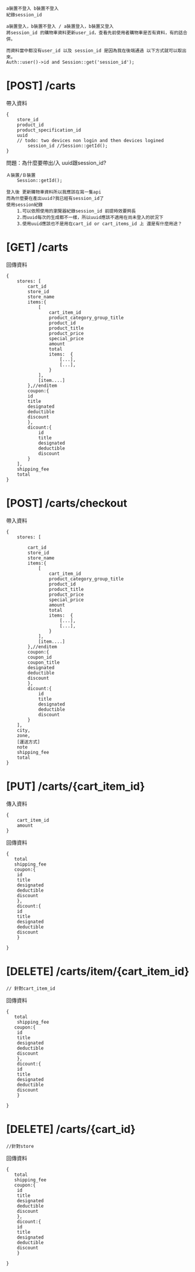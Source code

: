 
	a裝置不登入 b裝置不登入
 	紀錄session_id

   	a裝置登入，b裝置不登入 / a裝置登入，b裝置又登入
    將session_id 的購物車資料更新user_id，查看先前使用者購物車是否有資料，有的話合併。

  	而資料當中都沒有user_id 以及 session_id 是因為我在後端通過 以下方式就可以取出來。
   	Auth::user()->id and Session::get('session_id');
	

<h1>[POST] /carts </h1>
 <p>帶入資料</p>
 
	{
	    store_id
	    product_id
	    product_specification_id
	    uuid
	    // todo: two devices non login and then devices logined
     	    session_id //Session::getId();
	}
 <p>問題：為什麼要帶出/入 uuid跟session_id?</p>
	
	Ａ裝置/Ｂ裝置
	    Session::getId();
	
	登入後 更新購物車資料所以我應該在寫一隻api
	而為什麼要在產出uuid?我已經有session_id了
	使用session紀錄
		1.可以依照使用的瀏覽器紀錄session_id 前提時效要夠長
		2.而uuid每次的生成都不一樣，所以uuid應該不適用在尚未登入的狀況下
		3.使用uuid應該也不是用在cart_id or cart_items_id 上 還是有什麼用途？


<h1>[GET]  /carts</h1>
<p>回傳資料</p>

    {
        stores: [
            cart_id
            store_id
            store_name
            items:{
                [
                    cart_item_id
                    product_category_group_title
                    product_id
                    product_title
                    product_price
                    special_price
                    amount
                    total
                    items:  {
                        [...],
                        [...],
                    }
                ],
                [item....]
            },//enditem
            coupon:{
		    id
		    title
		    designated
		    deductible
		    discount
            },
            dicount:{
                id
                title
                designated
                deductible
                discount
            }
        ],
        shipping_fee
        total
    }


<h1>[POST]  /carts/checkout</h1>
 <p>帶入資料</p>

    {
        stores: [

            cart_id
            store_id
            store_name
            items:{
                [
                    cart_item_id
                    product_category_group_title
                    product_id
                    product_title
                    product_price
                    special_price
                    amount
                    total
                    items:  {
                        [...],
                        [...],
                    }
                ],
                [item....]
            },//enditem
            coupon:{
		    coupon_id
		    coupon_title
		    designated
		    deductible
		    discount
            },
            dicount:{
                id
                title
                designated
                deductible
                discount
            }
        ],
        city,
        zone,
        [運送方式]
        note
        shipping_fee
        total
    }


<h1>[PUT] /carts/{cart_item_id}</h1>
<p>傳入資料</p>
	
 	{
	    cart_item_id
	    amount
	}
 <p>回傳資料</p>
 
	{
	   total
	   shipping_fee
	   coupon:{
		id
		title
		designated
		deductible
		discount
	    },
	    dicount:{
		id
		title
		designated
		deductible
		discount
	    }
		
	}


<h1>[DELETE] /carts/item/{cart_item_id}</h1>

 	// 針對cart_item_id
  <p>回傳資料</p>
  
  	{
	   total
	    shipping_fee
	   coupon:{
		id
		title
		designated
		deductible
		discount
	    },
	    dicount:{
		id
		title
		designated
		deductible
		discount
	    }
		
	}
	

<h1>[DELETE] /carts/{cart_id}</h1>

 	//針對store
<p>回傳資料</p>
  
  	{
	   total
	   shipping_fee
	   coupon:{
		id
		title
		designated
		deductible
		discount
	    },
	    dicount:{
		id
		title
		designated
		deductible
		discount
	    }
		
	}
